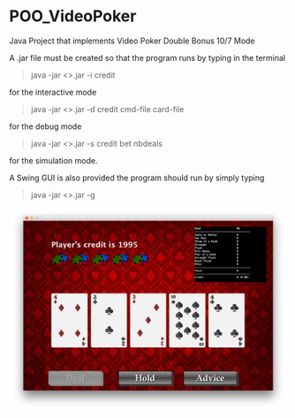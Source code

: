 # POO_VideoPoker
Java Project that implements Video Poker Double Bonus 10/7 Mode

A .jar file must be created so that the program runs by typing in the terminal

 > java -jar <<YOUR-JAR-NAME>>.jar -i credit

for the interactive mode

 > java -jar <<YOUR-JAR-NAME>>.jar -d credit cmd-file card-file

for the debug mode

 > java -jar <<YOUR-JAR-NAME>>.jar -s credit bet nbdeals

for the simulation mode.

A Swing GUI is also provided the program should run by
simply typing
 > java -jar <<YOUR-JAR-NAME>>.jar -g

![Screenshot](view.png)

